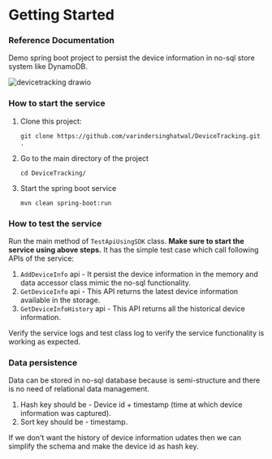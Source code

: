 # Getting Started

### Reference Documentation
Demo spring boot project to persist the device information in no-sql store system like DynamoDB.

![devicetracking drawio](https://github.com/varindersinghatwal/DeviceTracking/assets/18482454/c4fb103e-506c-4c76-9a89-97058033e03f)

### How to start the service
1. Clone this project:
    ```
   git clone https://github.com/varindersinghatwal/DeviceTracking.git .
   ```
2. Go to the main directory of the project
    ```
   cd DeviceTracking/
   ```
3. Start the spring boot service
    ```
   mvn clean spring-boot:run
   ```
   
### How to test the service
Run the main method of ```TestApiUsingSDK``` class. <b>Make sure to start the service using above steps.</b> It has the simple test case which call following APIs of the service:
1. ```AddDeviceInfo``` api - It persist the device information in the memory and data accessor class mimic the no-sql functionality.
2. ```GetDeviceInfo``` api - This API returns the latest device information available in the storage.
3. ```GetDeviceInfoHistory``` api - This API returns all the historical device information.

Verify the service logs and test class log to verify the service functionality is working as expected.

### Data persistence
Data can be stored in no-sql database because is semi-structure and there is no need of relational data management.
1. Hash key should be - Device id + timestamp (time at which device information was captured).
2. Sort key should be - timestamp.

If we don't want the history of device information udates then we can simplify the schema and make the device id as hash key.
